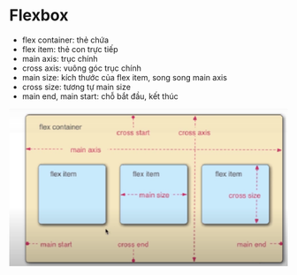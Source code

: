 # Flexbox

- flex container: thẻ chứa
- flex item: thẻ con trực tiếp
- main axis: trục chính
- cross axis: vuông góc trục chính
- main size: kích thước của flex item, song song main axis
- cross size: tương tự main size
- main end, main start: chỗ bắt đầu, kết thúc

![Flexbox](./flexbox.png)
